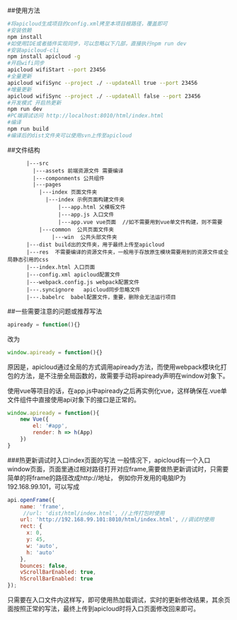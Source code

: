 ##使用方法
```bash
#将apicloud生成项目的config.xml拷至本项目根路径，覆盖即可
#安装依赖
npm install
#如使用IDE或者插件实现同步，可以忽略以下几部，直接执行npm run dev
#安装apicloud-cli  
npm install apicloud -g
#开启wifi同步 
apicloud wifiStart --port 23456
#全量更新
apicloud wifiSync --project ./ --updateAll true --port 23456
#增量更新
apicloud wifiSync --project ./ --updateAll false --port 23456
#开发模式 开启热更新
npm run dev
#PC端调试访问 http://localhost:8010/html/index.html
#编译
npm run build
#编译后的dist文件夹可以使用svn上传至apicloud
```

##文件结构
```
      |---src
        |---assets 前端资源文件 需要编译
        |---componments 公共组件
        |---pages  
          |---index 页面文件夹
            |---index 示例页面构建文件夹
                |---app.html 父模板文件
                |---app.js 入口文件
                |---app.vue vue页面  //如不需要用到vue单文件构建，则不需要
          |---common  公共页面文件夹
              |---win  公共头部文件夹
      |---dist build出的文件夹，用于最终上传至apicloud
      |---res  不需要编译的资源文件夹，一般用于存放原生模块需要用到的资源文件或全局静态引用的css
      |---index.html 入口页面
      |---config.xml apicloud配置文件
      |---webpack.config.js webpack配置文件
      |---.syncignore   apicloud同步忽略文件
      |---.babelrc  babel配置文件，重要，删除会无法运行项目
```
##一些需要注意的问题或推荐写法
```javascript
apiready = function(){}
```
改为
```javascript
window.apiready = function(){}
```
原因是，apicloud通过全局的方式调用apiready方法，而使用webpack模块化打包的方法，是不注册全局函数的，故需要手动将apiready声明在window对象下。

使用vue等项目的话，在app.js中apiready之后再实例化vue，这样确保在.vue单文件组件中直接使用api对象下的接口是正常的。
```javascript
window.apiready = function(){
    new Vue({
        el: '#app',
        render: h => h(App)
    })
}
```
###热更新调试时入口index页面的写法
一般情况下，apicloud有一个入口window页面，页面里通过相对路径打开对应frame,需要做热更新调试时，只需要简单的将frame的路径改成http://地址，
例如你开发用的电脑IP为192.168.99.101，可以写成
```javascript
api.openFrame({
    name: 'frame',
     //url: 'dist/html/index.html', //上传打包时使用
    url: 'http://192.168.99.101:8010/html/index.html', //调试时使用
    rect: {
      x: 0,
      y: 45,
      w: 'auto',
      h: 'auto'
    },
    bounces: false,
    vScrollBarEnabled: true,
    hScrollBarEnabled: true
});
```
只需要在入口文件内这样写，即可使用热加载调试，实时的更新修改结果，其余页面按照正常的写法，最终上传到apicloud时将入口页面修改回来即可。
